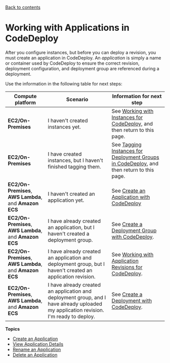 [Back to contents](index.md)

# Working with Applications in CodeDeploy<a name="applications"></a>

After you configure instances, but before you can deploy a revision, you must create an application in CodeDeploy\. An *application* is simply a name or container used by CodeDeploy to ensure the correct revision, deployment configuration, and deployment group are referenced during a deployment\. 

Use the information in the following table for next steps:


| Compute platform | Scenario | Information for next step | 
| --- | --- | --- | 
|  **EC2/On\-Premises**  |  I haven't created instances yet\.  |  See [Working with Instances for CodeDeploy](instances.md), and then return to this page\.  | 
|  **EC2/On\-Premises**  | I have created instances, but I haven't finished tagging them\. |  See [Tagging Instances for Deployment Groups in CodeDeploy](instances-tagging.md), and then return to this page\.  | 
|   **EC2/On\-Premises**, **AWS Lambda**, and **Amazon ECS**   |  I haven't created an application yet\.  |  See [Create an Application with CodeDeploy](applications-create.md)   | 
|   **EC2/On\-Premises**, **AWS Lambda**, and **Amazon ECS**   |  I have already created an application, but I haven't created a deployment group\.  |  See [Create a Deployment Group with CodeDeploy](deployment-groups-create.md)\.  | 
|   **EC2/On\-Premises**, **AWS Lambda**, and **Amazon ECS**   | I have already created an application and deployment group, but I haven't created an application revision\. | See [Working with Application Revisions for CodeDeploy](application-revisions.md)\. | 
|   **EC2/On\-Premises**, **AWS Lambda**, and **Amazon ECS**   | I have already created an application and deployment group, and I have already uploaded my application revision\. I'm ready to deploy\. | See [Create a Deployment with CodeDeploy](deployments-create.md)\. | 

**Topics**
+ [Create an Application](applications-create.md)
+ [View Application Details](applications-view-details.md)
+ [Rename an Application](applications-rename.md)
+ [Delete an Application](applications-delete.md)
